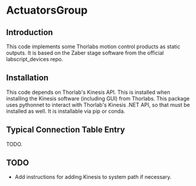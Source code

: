 # ActuatorsGroup

## Introduction

This code implements some Thorlabs motion control products as static outputs.
It is based on the Zaber stage software from the official labscript_devices repo.

## Installation

This code depends on Thorlab's Kinesis API.
This is installed when installing the Kinesis software (including GUI) from Thorlabs.
This package uses pythonnet to interact with Thorlab's Kinesis .NET API, so that must be installed as well.
It is installable via pip or conda.

## Typical Connection Table Entry

TODO.

## TODO

* Add instructions for adding Kinesis to system path if necessary.
